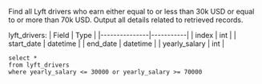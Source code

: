 Find all Lyft drivers who earn either equal to or less than 30k USD or equal to or more than 70k USD.
Output all details related to retrieved records.

lyft_drivers:
| Field         | Type      |
|---------------|-----------|
| index         | int       |
| start_date    | datetime  |
| end_date      | datetime  |
| yearly_salary | int       |

```
select *
from lyft_drivers
where yearly_salary <= 30000 or yearly_salary >= 70000
```
